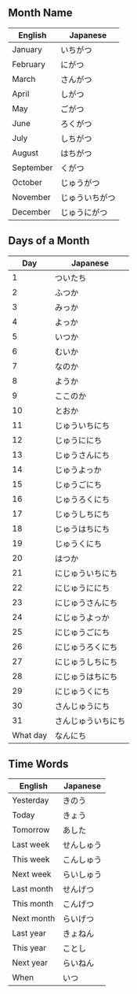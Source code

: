 ## Month Name

| English   | Japanese      |
|-----------|--------------|
| January   | いちがつ      |
| February  | にがつ        |
| March     | さんがつ      |
| April     | しがつ        |
| May       | ごがつ        |
| June      | ろくがつ      |
| July      | しちがつ      |
| August    | はちがつ      |
| September | くがつ        |
| October   | じゅうがつ    |
| November  | じゅういちがつ |
| December  | じゅうにがつ  |



## Days of a Month

| Day | Japanese         |
|-----|------------------|
| 1   | ついたち         |
| 2   | ふつか           |
| 3   | みっか           |
| 4   | よっか           |
| 5   | いつか           |
| 6   | むいか           |
| 7   | なのか           |
| 8   | ようか           |
| 9   | ここのか         |
| 10  | とおか           |
| 11  | じゅういちにち   |
| 12  | じゅうににち     |
| 13  | じゅうさんにち   |
| 14  | じゅうよっか     |
| 15  | じゅうごにち     |
| 16  | じゅうろくにち   |
| 17  | じゅうしちにち   |
| 18  | じゅうはちにち   |
| 19  | じゅうくにち     |
| 20  | はつか           |
| 21  | にじゅういちにち |
| 22  | にじゅうににち   |
| 23  | にじゅうさんにち |
| 24  | にじゅうよっか   |
| 25  | にじゅうごにち   |
| 26  | にじゅうろくにち |
| 27  | にじゅうしちにち |
| 28  | にじゅうはちにち |
| 29  | にじゅうくにち   |
| 30  | さんじゅうにち   |
| 31  | さんじゅういちにち |
| What day | なんにち      |




## Time Words

| English         | Japanese   |
|----------------|------------|
| Yesterday      | きのう      |
| Today          | きょう      |
| Tomorrow       | あした      |
| Last week      | せんしゅう  |
| This week      | こんしゅう  |
| Next week      | らいしゅう  |
| Last month     | せんげつ    |
| This month     | こんげつ    |
| Next month     | らいげつ    |
| Last year      | きょねん    |
| This year      | ことし      |
| Next year      | らいねん    |
| When           | いつ        |
